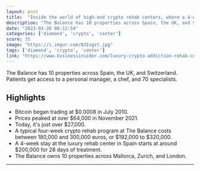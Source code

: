 ```yaml
---
layout: post
title:  "Inside the world of high-end crypto rehab centers, where a 4-week stay can cost you $320,000 and no luxury is spared"
description: "The Balance has 10 properties across Spain, the UK, and Switzerland. Patients get access to a personal manager, a chef, and 70 specialists."
date: "2023-03-20 08:12:54"
categories: ['diamond', 'crypto', 'center']
score: 35
image: "https://i.imgur.com/N3Ivgzt.jpg"
tags: ['diamond', 'crypto', 'center']
link: "https://www.businessinsider.com/luxury-crypto-addiction-rehab-centers-price-photos-2023-3"
---
```


The Balance has 10 properties across Spain, the UK, and Switzerland. Patients get access to a personal manager, a chef, and 70 specialists.

## Highlights

- Bitcoin began trading at $0.0008 in July 2010.
- Prices peaked at over $64,000 in November 2021.
- Today, it's just over $27,000.
- A typical four-week crypto rehab program at The Balance costs between 180,000 and 300,000 euros, or $192,000 to $320,000.
- A 4-week stay at the luxury rehab center in Spain starts at around $200,000 for 28 days of treatment.
- The Balance owns 10 properties across Mallorca, Zurich, and London.

---
